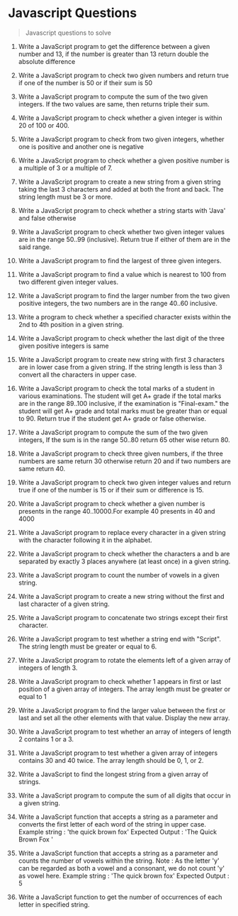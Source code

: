 ﻿# Javascript Questions
> Javascript questions to solve

1. Write a JavaScript program to get the difference between a given number and
13, if the number is greater than 13 return double the absolute difference

2. Write a JavaScript program to check two given numbers and return true if one of
the number is 50 or if their sum is 50

3. Write a JavaScript program to compute the sum of the two given integers. If the
two values are same, then returns triple their sum.

4. Write a JavaScript program to check whether a given integer is within 20 of 100
or 400.

5. Write a JavaScript program to check from two given integers, whether one is
positive and another one is negative

6. Write a JavaScript program to check whether a given positive number is a
multiple of 3 or a multiple of 7.

7. Write a JavaScript program to create a new string from a given string taking the
last 3 characters and added at both the front and back. The string length must be
3 or more.

8. Write a JavaScript program to check whether a string starts with 'Java' and false
otherwise

9. Write a JavaScript program to check whether two given integer values are in the
range 50..99 (inclusive). Return true if either of them are in the said range.

10. Write a JavaScript program to find the largest of three given integers.

11. Write a JavaScript program to find a value which is nearest to 100 from two
different given integer values.

12. Write a JavaScript program to find the larger number from the two given positive
integers, the two numbers are in the range 40..60 inclusive.

13. Write a program to check whether a specified character exists within the 2nd to
4th position in a given string.

14. Write a JavaScript program to check whether the last digit of the three given
positive integers is same

15. Write a JavaScript program to create new string with first 3 characters are in
lower case from a given string. If the string length is less than 3 convert all the
characters in upper case.

16. Write a JavaScript program to check the total marks of a student in various
examinations. The student will get A+ grade if the total marks are in the range
89..100 inclusive, if the examination is "Final-exam." the student will get A+ grade
and total marks must be greater than or equal to 90. Return true if the student get
A+ grade or false otherwise.

17. Write a JavaScript program to compute the sum of the two given integers, If the
sum is in the range 50..80 return 65 other wise return 80.

18. Write a JavaScript program to check three given numbers, if the three numbers
are same return 30 otherwise return 20 and if two numbers are same return 40.

19. Write a JavaScript program to check two given integer values and return true if
one of the number is 15 or if their sum or difference is 15.

20. Write a JavaScript program to check whether a given number is presents in the
range 40..10000.For example 40 presents in 40 and 4000

21. Write a JavaScript program to replace every character in a given string with the
character following it in the alphabet.

22. Write a JavaScript program to check whether the characters a and b are
separated by exactly 3 places anywhere (at least once) in a given string.

23. Write a JavaScript program to count the number of vowels in a given string.

24. Write a JavaScript program to create a new string without the first and last
character of a given string.

25. Write a JavaScript program to concatenate two strings except their first character.

26. Write a JavaScript program to test whether a string end with "Script". The string
length must be greater or equal to 6.

27. Write a JavaScript program to rotate the elements left of a given array of
integers of length 3.

28. Write a JavaScript program to check whether 1 appears in first or last position of
a given array of integers. The array length must be greater or equal to 1

29. Write a JavaScript program to find the larger value between the first or last and
set all the other elements with that value. Display the new array.

30. Write a JavaScript program to test whether an array of integers of length 2
contains 1 or a 3.

31. Write a JavaScript program to test whether a given array of integers contains 30
and 40 twice. The array length should be 0, 1, or 2.

32. Write a JavaScript to find the longest string from a given array of strings.

33. Write a JavaScript program to compute the sum of all digits that occur in a given
string.

34. Write a JavaScript function that accepts a string as a parameter and converts the
first letter of each word of the string in upper case.
Example string : 'the quick brown fox'
Expected Output : 'The Quick Brown Fox '

35. Write a JavaScript function that accepts a string as a parameter and counts the
number of vowels within the string.
Note : As the letter 'y' can be regarded as both a vowel and a consonant, we do
not count 'y' as vowel here.
Example string : 'The quick brown fox'
Expected Output : 5

36. Write a JavaScript function to get the number of occurrences of each letter in
specified string.

